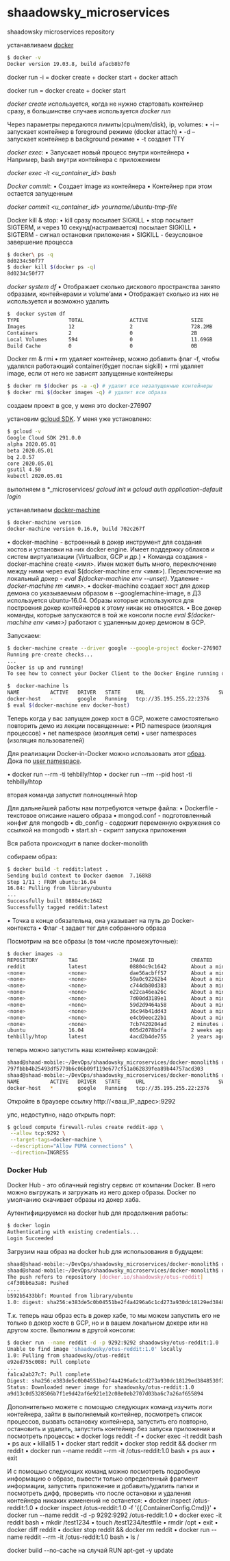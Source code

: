 # shaadowsky_microservices
shaadowsky microservices repository

устанавливаем [docker](https://docs.docker.com/engine/installation/linux/docker-ce/ubuntu/)

```bash
$ docker -v
Docker version 19.03.8, build afacb8b7f0
```

docker run -i = docker create + docker start + docker attach

docker run = docker create + docker start 

_docker create_ используется, когда не нужно стартовать контейнер сразу, в большинстве случаев используется _docker run_

Через параметры передаются лимиты(cpu/mem/disk), ip, volumes:
• -i – запускает контейнер в foreground режиме (docker attach)
• -d – запускает контейнер в background режиме
• -t создает TTY

_docker exec_:
• Запускает новый процесс внутри контейнера
• Например, bash внутри контейнера с приложением

_docker exec -it <u_container_id> bash_ 

_Docker commit_:
• Создает image из контейнера
• Контейнер при этом остается запущенным

 _docker commit <u_container_id> yourname/ubuntu-tmp-file_

Docker kill & stop:
• kill сразу посылает SIGKILL
• stop посылает SIGTERM, и через 10 секунд(настраивается) посылает SIGKILL
• SIGTERM - сигнал остановки приложения
• SIGKILL - безусловное завершение процесса

```bash
$ docker\ ps -q
8d0234c50f77
$ docker kill $(docker ps -q)
8d0234c50f77
```

_docker system df_
• Отображает сколько дискового пространства занято образами, контейнерами и volume’ами
• Отображает сколько из них не используется и возможно удалить

```bash
$  docker system df
TYPE                TOTAL               ACTIVE              SIZE                RECLAIMABLE
Images              12                  2                   728.2MB             725.2MB (99%)
Containers          2                   0                   2B                  2B (100%)
Local Volumes       594                 0                   11.69GB             11.69GB (100%)
Build Cache         0                   0                   0B                  0B
```

Docker rm & rmi
• rm удаляет контейнер, можно добавить флаг -f, чтобы удалялся работающий container(будет послан sigkill)
• rmi удаляет image, если от него не зависят запущенные контейнеры

```bash
$ docker rm $(docker ps -a -q) # удалит все незапущенные контейнеры
$ docker rmi $(docker images -q) # удалит все образа
```

создаем проект в gce, у меня это docker-276907

установим [gcloud SDK](https://cloud.google.com/sdk/). У меня уже установлено:

```bash
$ gcloud -v
Google Cloud SDK 291.0.0
alpha 2020.05.01
beta 2020.05.01
bq 2.0.57
core 2020.05.01
gsutil 4.50
kubectl 2020.05.01
```

выполняем в *_microservices/ _gcloud init_ и _gcloud auth application-default login_

устанавливаем [docker-machine](https://docs.docker.com/machine/install-machine/)

```bash
$ docker-machine version
docker-machine version 0.16.0, build 702c267f
```

• docker-machine - встроенный в докер инструмент для создания хостов и установки на них docker engine. Имеет поддержку облаков и систем виртуализации (Virtualbox, GCP и др.)
• Команда создания - docker-machine create <имя>. Имен может быть много, переключение между ними через eval $(docker-machine env <имя>). Переключение на локальный докер - _eval $(docker-machine env --unset)_. Удаление - _docker-machine rm <имя>_.
• docker-machine создает хост для докер демона со указываемым образом в --googlemachine-image, в ДЗ используется ubuntu-16.04. Образы которые используются для построения докер контейнеров к этому никак не относятся.
• Все докер команды, которые запускаются в той же консоли после _eval $(docker-machine env <имя>)_ работают с удаленным докер демоном в GCP.

Запускаем:

```bash
$ docker-machine create --driver google --google-project docker-276907 --google-machine-image https://www.googleapis.com/compute/v1/projects/ubuntu-os-cloud/global/images/family/ubuntu-1604-lts --google-machine-type n1-standard-1 --google-zone europe-west1-b docker-host
Running pre-create checks...
...
Docker is up and running!
To see how to connect your Docker Client to the Docker Engine running on this virtual machine, run: docker-machine env docker-host

$  docker-machine ls
NAME          ACTIVE   DRIVER   STATE     URL                        SWARM   DOCKER     ERRORS
docker-host   -        google   Running   tcp://35.195.255.22:2376           v19.03.8   
$ eval $(docker-machine env docker-host)
```

Теперь когда у вас запущен докер хост в GCP, можете самостоятельно повторить демо из лекции посвященные:
• PID namespace (изоляция процессов)
• net namespace (изоляция сети)
• user namespaces (изоляция пользователей)

Для реализации Docker-in-Docker можно использовать этот [образ](https://github.com/jpetazzo/dind). Дока по [user namespace](https://docs.docker.com/engine/security/userns-remap/).

• docker run --rm -ti tehbilly/htop
• docker run --rm --pid host -ti tehbilly/htop

вторая команда запустит полноценный htop

Для дальнейшей работы нам потребуются четыре файла:
• Dockerfile - текстовое описание нашего образа
• mongod.conf - подготовленный конфиг для mongodb
• db_config - содержит переменную окружения со ссылкой на mongodb
• start.sh - скрипт запуска приложения

Вся работа происходит в папке docker-monolith

собираем образ:

```bash
$ docker build -t reddit:latest .
Sending build context to Docker daemon  7.168kB
Step 1/11 : FROM ubuntu:16.04
16.04: Pulling from library/ubuntu
...
Successfully built 08804c9c1642
Successfully tagged reddit:latest
```

• Точка в конце обязательна, она указывает на путь до Docker-контекста
• Флаг -t задает тег для собранного образа

Посмотрим на все образы (в том числе промежуточные):

```bash
$ docker images -a
REPOSITORY          TAG                 IMAGE ID            CREATED              SIZE
reddit              latest              08804c9c1642        About a minute ago   695MB
<none>              <none>              dae56acbff57        About a minute ago   695MB
<none>              <none>              59a0c92262b4        About a minute ago   695MB
<none>              <none>              c744db80d383        About a minute ago   648MB
<none>              <none>              e22ca46ea26c        About a minute ago   648MB
<none>              <none>              7d00dd3189e1        About a minute ago   648MB
<none>              <none>              59d2d9464a58        About a minute ago   648MB
<none>              <none>              36c94b41dd43        About a minute ago   647MB
<none>              <none>              e4cb9eec22b1        About a minute ago   644MB
<none>              <none>              7cb7420204ad        2 minutes ago        151MB
ubuntu              16.04               005d2078bdfa        2 weeks ago          125MB
tehbilly/htop       latest              4acd2b4de755        2 years ago          6.91MB
```

теперь можно запустить наш контейнер командой:

```bash
shaad@shaad-mobile:~/DevOps/shaadowsky_microservices/docker-monolith$ docker run --name reddit -d --network=host reddit:latest
797fbbb4b25493df5779b6c06b09f119e677cf51a062839fea89b44757acd303
shaad@shaad-mobile:~/DevOps/shaadowsky_microservices/docker-monolith$ docker-machine ls
NAME          ACTIVE   DRIVER   STATE     URL                        SWARM   DOCKER     ERRORS
docker-host   *        google   Running   tcp://35.195.255.22:2376           v19.03.8   
```

Откройте в браузере ссылку http://<ваш_IP_адрес>:9292

упс, недоступно, надо открыть порт:

```bash
$ gcloud compute firewall-rules create reddit-app \
 --allow tcp:9292 \
 --target-tags=docker-machine \
 --description="Allow PUMA connections" \
 --direction=INGRESS
```

### Docker Hub

Docker Hub - это облачный registry сервис от компании Docker. В него можно выгружать и загружать из него докер образы. Docker по умолчанию скачивает образы из докер хаба. 

Аутентифицируемся на docker hub для продолжения работы:

```bash
$ docker login
Authenticating with existing credentials...
Login Succeeded
```

Загрузим наш образ на docker hub для использования в будущем:

```bash
shaad@shaad-mobile:~/DevOps/shaadowsky_microservices/docker-monolith$ docker tag reddit:latest shaadowsky/otus-reddit:1.0
shaad@shaad-mobile:~/DevOps/shaadowsky_microservices/docker-monolith$ docker push shaadowsky/otus-reddit:1.0
The push refers to repository [docker.io/shaadowsky/otus-reddit]
c4f30bb6a3a8: Pushed 
....
b592b5433bbf: Mounted from library/ubuntu 
1.0: digest: sha256:e383de5c0b04551be2f4a4296a6c1cd273a930dc18129ed3848530f28dfa1ba6 size: 3035
```

Т.к. теперь наш образ есть в докер хабе, то мы можем запустить его не только в докер хосте в GCP, но и в вашем локальном докере или на другом хосте.
Выполним в другой консоли:

```bash
$ docker run --name reddit -d -p 9292:9292 shaadowsky/otus-reddit:1.0
Unable to find image 'shaadowsky/otus-reddit:1.0' locally
1.0: Pulling from shaadowsky/otus-reddit
e92ed755c008: Pull complete 
...
fa1ca2ab27c7: Pull complete 
Digest: sha256:e383de5c0b04551be2f4a4296a6c1cd273a930dc18129ed3848530f28dfa1ba6
Status: Downloaded newer image for shaadowsky/otus-reddit:1.0
a9d13c0d5328506b7f1e9d42af6e921e12c08e0eb2707d03ba6c7a26af655894
```

Дополнительно можете с помощью следующих команд изучить логи контейнера, зайти в выполняемый контейнер, посмотреть список процессов, вызвать остановку контейнера, запустить его повторно, остановить и удалить, запустить контейнер без запуска приложения и посмотреть процессы:
• docker logs reddit -f
• docker exec -it reddit bash
• ps aux
• killall5 1
• docker start reddit
• docker stop reddit && docker rm reddit
• docker run --name reddit --rm -it <your-login>/otus-reddit:1.0 bash
• ps aux
• exit

И с помощью следующих команд можно посмотреть подробную информацию о образе, вывести только определенный фрагмент информации, запустить приложение и добавить/удалить папки и посмотреть дифф, проверить что после остановки и удаления контейнера никаких изменений не останется:
• docker inspect <your-login>/otus-reddit:1.0
• docker inspect <your-login>/otus-reddit:1.0 -f '{{.ContainerConfig.Cmd}}'
• docker run --name reddit -d -p 9292:9292 <your-login>/otus-reddit:1.0
• docker exec -it reddit bash
• mkdir /test1234
• touch /test1234/testfile
• rmdir /opt
• exit
• docker diff reddit
• docker stop reddit && docker rm reddit
• docker run --name reddit --rm -it <your-login>/otus-reddit:1.0 bash
• ls /

docker build --no-cache на случай RUN apt-get -y update
